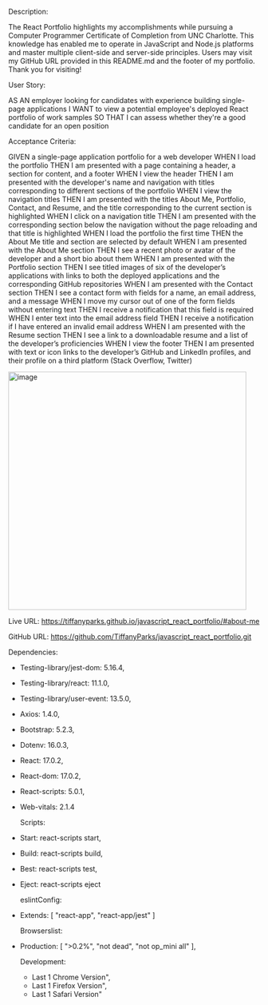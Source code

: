 Description:

The React Portfolio highlights my accomplishments while pursuing a Computer Programmer Certificate of Completion from UNC Charlotte. This knowledge has enabled me to operate in JavaScript and Node.js platforms and master multiple client-side and server-side principles. Users may visit my GitHub URL provided in this README.md and the footer of my portfolio. Thank you for visiting!

User Story:

AS AN employer looking for candidates with experience building single-page applications
I WANT to view a potential employee's deployed React portfolio of work samples
SO THAT I can assess whether they're a good candidate for an open position

Acceptance Criteria:

GIVEN a single-page application portfolio for a web developer
WHEN I load the portfolio
THEN I am presented with a page containing a header, a section for content, and a footer
WHEN I view the header
THEN I am presented with the developer's name and navigation with titles corresponding to different sections of the portfolio
WHEN I view the navigation titles
THEN I am presented with the titles About Me, Portfolio, Contact, and Resume, and the title corresponding to the current section is highlighted
WHEN I click on a navigation title
THEN I am presented with the corresponding section below the navigation without the page reloading and that title is highlighted
WHEN I load the portfolio the first time
THEN the About Me title and section are selected by default
WHEN I am presented with the About Me section
THEN I see a recent photo or avatar of the developer and a short bio about them
WHEN I am presented with the Portfolio section
THEN I see titled images of six of the developer’s applications with links to both the deployed applications and the corresponding GitHub repositories
WHEN I am presented with the Contact section
THEN I see a contact form with fields for a name, an email address, and a message
WHEN I move my cursor out of one of the form fields without entering text
THEN I receive a notification that this field is required
WHEN I enter text into the email address field
THEN I receive a notification if I have entered an invalid email address
WHEN I am presented with the Resume section
THEN I see a link to a downloadable resume and a list of the developer’s proficiencies
WHEN I view the footer
THEN I am presented with text or icon links to the developer’s GitHub and LinkedIn profiles, and their profile on a third platform (Stack Overflow, Twitter)

<img width="477" alt="image" src="https://github.com/TiffanyParks/javascript_react_portfolio/assets/126128634/57abfa10-9cff-4b31-9cf6-ba0cf09cd05a">

Live URL: https://tiffanyparks.github.io/javascript_react_portfolio/#about-me

GitHub URL: https://github.com/TiffanyParks/javascript_react_portfolio.git

Dependencies:
* Testing-library/jest-dom: 5.16.4,
* Testing-library/react: 11.1.0,
* Testing-library/user-event: 13.5.0,
* Axios: 1.4.0,
* Bootstrap: 5.2.3,
* Dotenv: 16.0.3,
* React: 17.0.2,
* React-dom: 17.0.2,
* React-scripts: 5.0.1,
* Web-vitals: 2.1.4
  
  Scripts: 
* Start: react-scripts start,
* Build: react-scripts build,
* Best: react-scripts test,
* Eject: react-scripts eject

  eslintConfig: 
* Extends: [
      "react-app",
      "react-app/jest"
    ]
  
  Browserslist: 
* Production: [
      ">0.2%",
      "not dead",
      "not op_mini all"
    ],

    Development: 
    * Last 1 Chrome Version",
    * Last 1 Firefox Version",
    * Last 1 Safari Version"
 
